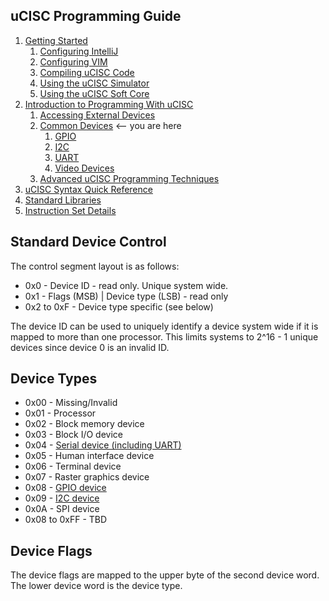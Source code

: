 ## uCISC Programming Guide

1. [Getting Started](1.0_Getting_Started.md)
   1. [Configuring IntelliJ](1.1_Configuring_IntelliJ.md)
   2. [Configuring VIM](1.2_Configuring_VIM.md)
   3. [Compiling uCISC Code](1.3_Compiling_uCISC_Code.md)
   4. [Using the uCISC Simulator](1.4_Simulating_uCISC.md)
   5. [Using the uCISC Soft Core](1.5_Running_uCISC_Soft_Core.md)
2. [Introduction to Programming With uCISC](2.0_Program_With_uCISC.md)
   1. [Accessing External Devices](2.1_Accessing_Devices.md)
   2. [Common Devices](2.2.0_Common_Devices.md) <-- you are here
      1. [GPIO](2.2.1_GPIO_Devices.md)
      2. [I2C](2.2.2_I2C_Devices.md)
      3. [UART](2.2.3_UART_Devices.md)
      4. [Video Devices](2.2.4_Video_Devices.md)
   3. [Advanced uCISC Programming Techniques](2.3_Advanced_Programming_Techniques.md)
3. [uCISC Syntax Quick Reference](3_Syntax_Quick_Reference.md)
4. [Standard Libraries](4_Standard_Libraries.md)
5. [Instruction Set Details](5_Instruction_Set_Details.md)

## Standard Device Control

The control segment layout is as follows:

* 0x0 - Device ID - read only. Unique system wide.
* 0x1 - Flags (MSB) | Device type (LSB) - read only
* 0x2 to 0xF - Device type specific (see below)

The device ID can be used to uniquely identify a device system wide if it is mapped
to more than one processor. This limits systems to 2^16 - 1 unique devices since
device 0 is an invalid ID.

## Device Types

* 0x00 - Missing/Invalid
* 0x01 - Processor
* 0x02 - Block memory device
* 0x03 - Block I/O device
* 0x04 - [Serial device (including UART)](2.2.3_UART_Devices.md)
* 0x05 - Human interface device
* 0x06 - Terminal device
* 0x07 - Raster graphics device
* 0x08 - [GPIO device](2.2.1_GPIO_Devices.md)
* 0x09 - [I2C device](2.2.2_I2C_Devices.md)
* 0x0A - SPI device
* 0x08 to 0xFF - TBD

## Device Flags

The device flags are mapped to the upper byte of the second device word. The
lower device word is the device type.
